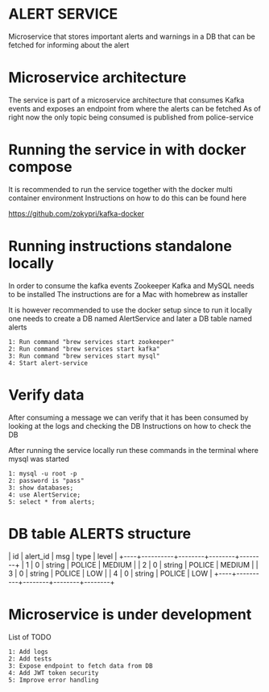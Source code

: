 # ALERT SERVICE
Microservice that stores important alerts and warnings in a DB that can be fetched for informing about the alert

# Microservice architecture
The service is part of a microservice architecture that consumes Kafka events and exposes an endpoint from where the alerts can be fetched
As of right now the only topic being consumed is published from police-service

# Running the service in with docker compose
It is recommended to run the service together with the docker multi container environment
Instructions on how to do this can be found here

https://github.com/zokypri/kafka-docker

# Running instructions standalone locally
In order to consume the kafka events Zookeeper Kafka and MySQL needs to be installed
The instructions are for a Mac with homebrew as installer

It is however recommended to use the docker setup since to run it locally one needs to create a DB named AlertService and later a DB table named alerts

    1: Run command "brew services start zookeeper"
    2: Run command "brew services start kafka"
    3: Run command "brew services start mysql"
    4: Start alert-service

# Verify data
After consuming a message we can verify that it has been consumed by looking at the logs and checking the DB
Instructions on how to check the DB

After running the service locally run these commands in the terminal where mysql was started

    1: mysql -u root -p
    2: password is "pass"
    3: show databases;
    4: use AlertService;
    5: select * from alerts;

# DB table ALERTS structure

| id | alert_id | msg    | type   | level  |
+----+----------+--------+--------+--------+
|  1 |        0 | string | POLICE | MEDIUM |
|  2 |        0 | string | POLICE | MEDIUM |
|  3 |        0 | string | POLICE | LOW    |
|  4 |        0 | string | POLICE | LOW    |
+----+----------+--------+--------+--------+

# Microservice is under development
List of TODO
    
    1: Add logs
    2: Add tests
    3: Expose endpoint to fetch data from DB
    4: Add JWT token security
    5: Improve error handling
    
    
